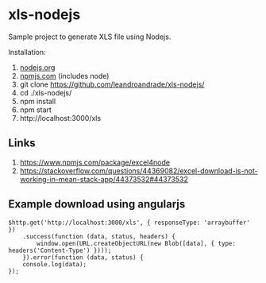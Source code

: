 # xls-nodejs
Sample project to generate XLS file using Nodejs.

Installation:

1. [nodejs.org](https://nodejs.org)
2. [npmjs.com](https://www.npmjs.com) (includes node)
3. git clone https://github.com/leandroandrade/xls-nodejs/
3. cd ./xls-nodejs/
4. npm install
5. npm start
6. http://localhost:3000/xls

## Links
1. https://www.npmjs.com/package/excel4node
2. https://stackoverflow.com/questions/44369082/excel-download-is-not-working-in-mean-stack-app/44373532#44373532

## Example download using angularjs
```
$http.get('http://localhost:3000/xls', { responseType: 'arraybuffer' })
    .success(function (data, status, headers) {
        window.open(URL.createObjectURL(new Blob([data], { type: headers('Content-Type') })));
    }).error(function (data, status) {
    console.log(data);
});
```
